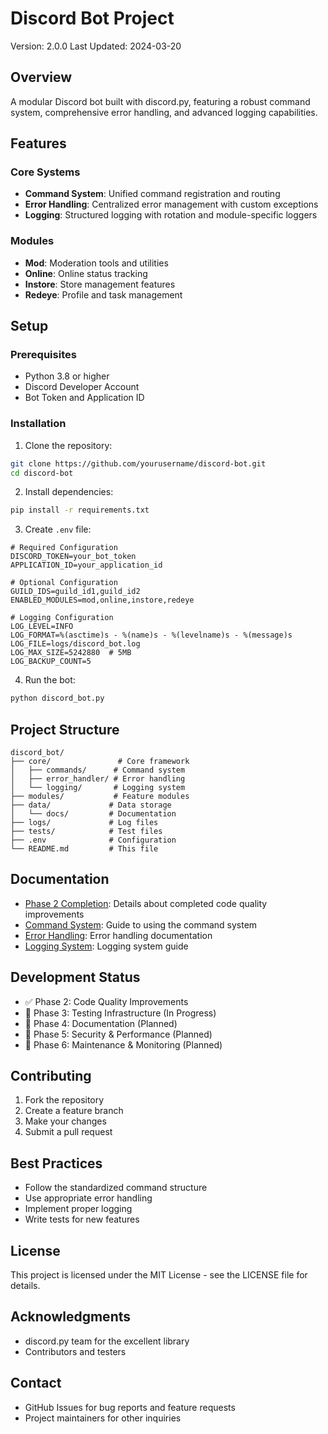 # Discord Bot Project
Version: 2.0.0
Last Updated: 2024-03-20

## Overview
A modular Discord bot built with discord.py, featuring a robust command system, comprehensive error handling, and advanced logging capabilities.

## Features

### Core Systems
- **Command System**: Unified command registration and routing
- **Error Handling**: Centralized error management with custom exceptions
- **Logging**: Structured logging with rotation and module-specific loggers

### Modules
- **Mod**: Moderation tools and utilities
- **Online**: Online status tracking
- **Instore**: Store management features
- **Redeye**: Profile and task management

## Setup

### Prerequisites
- Python 3.8 or higher
- Discord Developer Account
- Bot Token and Application ID

### Installation
1. Clone the repository:
```bash
git clone https://github.com/yourusername/discord-bot.git
cd discord-bot
```

2. Install dependencies:
```bash
pip install -r requirements.txt
```

3. Create `.env` file:
```env
# Required Configuration
DISCORD_TOKEN=your_bot_token
APPLICATION_ID=your_application_id

# Optional Configuration
GUILD_IDS=guild_id1,guild_id2
ENABLED_MODULES=mod,online,instore,redeye

# Logging Configuration
LOG_LEVEL=INFO
LOG_FORMAT=%(asctime)s - %(name)s - %(levelname)s - %(message)s
LOG_FILE=logs/discord_bot.log
LOG_MAX_SIZE=5242880  # 5MB
LOG_BACKUP_COUNT=5
```

4. Run the bot:
```bash
python discord_bot.py
```

## Project Structure
```
discord_bot/
├── core/               # Core framework
│   ├── commands/      # Command system
│   ├── error_handler/ # Error handling
│   └── logging/       # Logging system
├── modules/           # Feature modules
├── data/             # Data storage
│   └── docs/         # Documentation
├── logs/             # Log files
├── tests/            # Test files
├── .env              # Configuration
└── README.md         # This file
```

## Documentation
- [Phase 2 Completion](data/docs/phase2_completion.md): Details about completed code quality improvements
- [Command System](data/docs/command_system.md): Guide to using the command system
- [Error Handling](data/docs/error_handling.md): Error handling documentation
- [Logging System](data/docs/logging.md): Logging system guide

## Development Status
- ✅ Phase 2: Code Quality Improvements
- 🔄 Phase 3: Testing Infrastructure (In Progress)
- 📅 Phase 4: Documentation (Planned)
- 📅 Phase 5: Security & Performance (Planned)
- 📅 Phase 6: Maintenance & Monitoring (Planned)

## Contributing
1. Fork the repository
2. Create a feature branch
3. Make your changes
4. Submit a pull request

## Best Practices
- Follow the standardized command structure
- Use appropriate error handling
- Implement proper logging
- Write tests for new features

## License
This project is licensed under the MIT License - see the LICENSE file for details.

## Acknowledgments
- discord.py team for the excellent library
- Contributors and testers

## Contact
- GitHub Issues for bug reports and feature requests
- Project maintainers for other inquiries